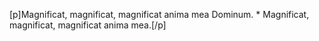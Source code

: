 [p]Magnificat, magnificat, magnificat anima mea Dominum. * Magnificat, magnificat, magnificat anima mea.[/p]